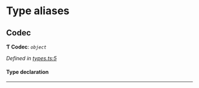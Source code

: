 

# Type aliases

<a id="codec"></a>

##  Codec

**Ƭ Codec**: *`object`*

*Defined in [types.ts:5](https://github.com/polkadot-js/common/blob/9fc3354/packages/trie-codec/src/types.ts#L5)*

#### Type declaration

___

